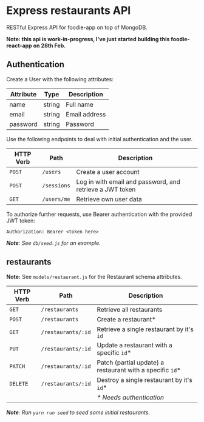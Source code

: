 # Express restaurants API

RESTful Express API for foodie-app on top of MongoDB.

**Note: this api is work-in-progress, I've just started building this foodie-react-app on 28th Feb.**

## Authentication

Create a User with the following attributes:

| Attribute | Type   | Description   |
|-----------|--------|---------------|
| name      | string | Full name     |
| email     | string | Email address |
| password  | string | Password      |

Use the following endpoints to deal with initial authentication and the user.

| HTTP Verb | Path        | Description |
|-----------|-------------|--------------|
| `POST`    | `/users`    | Create a user account |
| `POST`    | `/sessions` | Log in with email and password, and retrieve a JWT token |
| `GET`     | `/users/me` | Retrieve own user data |

To authorize further requests, use Bearer authentication with the provided JWT token:

```
Authorization: Bearer <token here>
```

_**Note**: See `db/seed.js` for an example._

## restaurants

**Note:** See `models/restaurant.js` for the Restaurant schema attributes.

| HTTP Verb | Path | Description |
|-----------|------|--------------|
| `GET` | `/restaurants` | Retrieve all restaurants |
| `POST` | `/restaurants` | Create a restaurant* |
| `GET` | `/restaurants/:id` | Retrieve a single restaurant by it's `id` |
| `PUT` | `/restaurants/:id` | Update a restaurant with a specific `id`* |
| `PATCH` | `/restaurants/:id` | Patch (partial update) a restaurant with a specific `id`* |
| `DELETE` | `/restaurants/:id` | Destroy a single restaurant by it's `id`* |
| | | _* Needs authentication_ |

_**Note**: Run `yarn run seed` to seed some initial restaurants._
